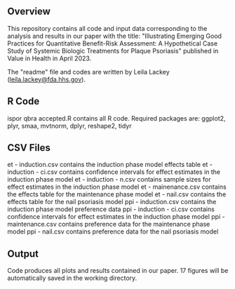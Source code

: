 ## Overview

This repository contains all code and input data corresponding to the analysis and results in our paper with the title: "Illustrating Emerging Good Practices for Quantitative Benefit-Risk Assessment: A Hypothetical Case Study of Systemic Biologic Treatments for Plaque Psoriasis" published in Value in Health in April 2023.

The "readme" file and codes are written by Leila Lackey (leila.lackey@fda.hhs.gov).

## R Code

ispor qbra accepted.R contains all R code. Required packages are: ggplot2, plyr, smaa, mvtnorm, dplyr, reshape2, tidyr

## CSV Files

et - induction.csv contains the induction phase model effects table
et - induction - ci.csv contains confidence intervals for effect estimates in the induction phase model
et - induction - n.csv contains sample sizes for effect estimates in the induction phase model
et - mainenance.csv contains the effects table for the maintenance phase model
et - nail.csv contains the effects table for the nail psoriasis model
ppi - induction.csv contains the induction phase model preference data
ppi - induction - ci.csv contains confidence intervals for effect estimates in the induction phase model
ppi - maintenance.csv contains preference data for the maintenance phase model
ppi - nail.csv contains preference data for the nail psoriasis model

## Output

Code produces all plots and results contained in our paper. 17 figures will be automatically saved in the working directory.